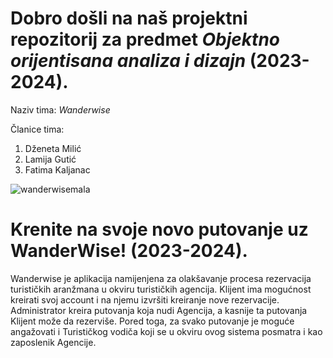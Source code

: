 <h1>Dobro došli na naš projektni repozitorij za predmet <i>Objektno orijentisana analiza i dizajn</i> (2023-2024).</h1>

Naziv tima: <i>Wanderwise</i>

Članice tima:
<ol>
  <li>Dženeta Milić</li>
  <li>Lamija Gutić</li>
  <li>Fatima Kaljanac</li>
</ol>

![wanderwisemala](https://github.com/OOAD-2023-2024/Wanderwise/assets/95690215/9f819951-a15e-4383-9473-056c5117509c)

<h1>Krenite na svoje novo putovanje uz WanderWise! </i> (2023-2024).</h1>

Wanderwise je aplikacija namijenjena za olakšavanje procesa rezervacija turističkih aranžmana u okviru turističkih agencija. Klijent ima mogućnost kreirati svoj account i na njemu izvršiti kreiranje nove rezervacije. Administrator kreira putovanja koja nudi Agencija, a kasnije ta putovanja Klijent može da rezerviše. Pored toga, za svako putovanje je moguće angažovati i Turističkog vodiča koji se u okviru ovog sistema posmatra i kao zaposlenik Agencije.
